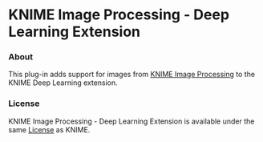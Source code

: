 # KNIME Image Processing - Deep Learning Extension

### About
This plug-in adds support for images from [KNIME Image
Processing](https://www.knime.com/community/image-processing) to the
KNIME Deep Learning extension.

### License
KNIME Image Processing - Deep Learning Extension is available under the same
[License](https://www.knime.org/downloads/full-license) as KNIME.
